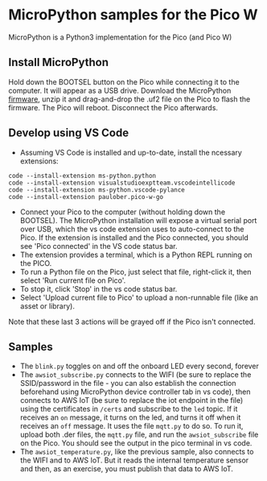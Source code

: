 # MicroPython samples for the Pico W

MicroPython is a Python3 implementation for the Pico (and Pico W)

## Install MicroPython

Hold down the BOOTSEL button on the Pico while connecting it to the computer. It will appear as a USB drive. Download the MicroPython [firmware](https://micropython.org/download/), unzip it and drag-and-drop the .uf2 file on the Pico to flash the firmware. The Pico will reboot. Disconnect the Pico afterwards.

## Develop using VS Code

- Assuming VS Code is installed and up-to-date, install the ncessary extensions:

```
code --install-extension ms-python.python
code --install-extension visualstudioexptteam.vscodeintellicode
code --install-extension ms-python.vscode-pylance
code --install-extension paulober.pico-w-go
```

- Connect your Pico to the computer (without holding down the BOOTSEL). The MicroPython installation will expose a virtual serial port over USB, which the vs code extension uses to auto-connect to the Pico. If the extension is installed and the Pico connected, you should see 'Pico connected' in the VS code status bar.
- The extension provides a terminal, which is a Python REPL running on the PICO.
- To run a Python file on the Pico, just select that file, right-click it, then select 'Run current file on Pico'.
- To stop it, click 'Stop' in the vs code status bar.
- Select 'Upload current file to Pico' to upload a non-runnable file (like an asset or library).

Note that these last 3 actions will be grayed off if the Pico isn't connected.

## Samples

- The `blink.py` toggles on and off the onboard LED every second, forever
- The `awsiot_subscribe.py` connects to the WIFI (be sure to replace the SSID/password in the file - you can also establish the connection beforehand using MicroPython device controller tab in vs code), then connects to AWS IoT (be sure to replace the iot endpoint in the file) using the certificates in `/certs` and subscribe to the `led` topic. If it receives an `on` message, it turns on the led, and turns it off when it receives an `off` message. It uses the file `mqtt.py` to do so. To run it, upload both .der files, the `mqtt.py` file, and run the `awsiot_subscribe` file on the Pico. You should see the output in the pico terminal in vs code.
- The `awsiot_temperature.py`, like the previous sample, also connects to the WIFI and to AWS IoT. But it reads the internal temperature sensor and then, as an exercise, you must publish that data to AWS IoT.